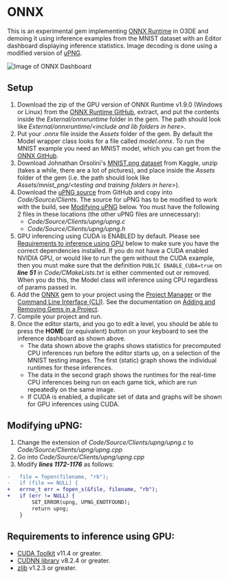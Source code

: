 # ONNX

This is an experimental gem implementing [ONNX Runtime](https://onnxruntime.ai/) in O3DE and demoing it using inference examples from the MNIST dataset with an Editor dashboard displaying inference statistics. Image decoding is done using a modified version of [uPNG](https://github.com/elanthis/upng).

![Image of ONNX Dashboard](https://user-images.githubusercontent.com/108667365/182392987-e39a38af-169e-47a8-b14d-c18c431386ee.png)

## Setup

1. Download the zip of the GPU version of ONNX Runtime v1.9.0 (Windows or Linux) from the [ONNX Runtime GitHub](https://github.com/microsoft/onnxruntime/releases/tag/v1.9.0), extract, and put the contents inside the *External/onnxruntime* folder in the gem. The path should look like *External/onnxruntime/\<include and lib folders in here\>*.
2. Put your *.onnx* file inside the *Assets* folder of the gem. By default the Model wrapper class looks for a file called *model.onnx*. To run the MNIST example you need an MNIST model, which you can get from the [ONNX GitHub](https://github.com/onnx/models/tree/main/vision/classification/mnist).
3. Download Johnathan Orsolini's [MNIST.png dataset](https://www.kaggle.com/datasets/playlist/mnistzip) from Kaggle, unzip (takes a while, there are a lot of pictures), and place inside the *Assets* folder of the gem (i.e. the path should look like *Assets/mnist_png/\<testing and training folders in here\>*).
4. Download the [uPNG source](https://github.com/elanthis/upng) from GitHub and copy into *Code/Source/Clients*. The source for uPNG has to be modified to work with the build, see [Modifying uPNG](#modifying-upng) below. You must have the following 2 files in these locations (the other uPNG files are unnecessary):
    - *Code/Source/Clients/upng/upng.c*
    - *Code/Source/Clients/upng/upng.h*
5. GPU inferencing using CUDA is ENABLED by default. Please see [Requirements to inference using GPU](#requirements-to-inference-using-gpu) below to make sure you have the correct dependencies installed. If you do not have a CUDA enabled NVIDIA GPU, or would like to run the gem without the CUDA example, then you must make sure that the definition `PUBLIC ENABLE_CUDA=true` on ***line 51*** in *Code/CMakeLists.txt* is either commented out or removed. When you do this, the Model class will inference using CPU regardless of params passed in.
6. Add the [ONNX](#onnx) gem to your project using the [Project Manager](https://docs.o3de.org/docs/user-guide/project-config/add-remove-gems/) or the [Command Line Interface (CLI)](https://docs.o3de.org/docs/user-guide/project-config/add-remove-gems/#using-the-command-line-interface-cli). See the documentation on  [Adding and Removing Gems in a Project](https://docs.o3de.org/docs/user-guide/project-config/add-remove-gems/).
7. Compile your project and run.
8. Once the editor starts, and you go to edit a level, you should be able to press the **HOME** (or equivalent) button on your keyboard to see the inference dashboard as shown above.
    - The data shown above the graphs shows statistics for precomputed CPU inferences run before the editor starts up, on a selection of the MNIST testing images. The first (static) graph shows the individual runtimes for these inferences.
    - The data in the second graph shows the runtimes for the real-time CPU inferences being run on each game tick, which are run repeatedly on the same image.
    - If CUDA is enabled, a duplicate set of data and graphs will be shown for GPU inferences using CUDA.

## Modifying uPNG:

1. Change the extension of *Code/Source/Clients/upng/upng.c* to *Code/Source/Clients/upng/upng.cpp*
2. Go into *Code/Source/Clients/upng/upng.cpp*
3. Modify ***lines 1172-1176*** as follows:
```diff
-	file = fopen(filename, "rb");
-	if (file == NULL) {
+   errno_t err = fopen_s(&file, filename, "rb");
+	if (err != NULL) {
		SET_ERROR(upng, UPNG_ENOTFOUND);
		return upng;
	}
```

## Requirements to inference using GPU:

- [CUDA Toolkit](https://developer.nvidia.com/cuda-toolkit) v11.4 or greater.
- [CUDNN library](https://developer.nvidia.com/cudnn) v8.2.4 or greater.
- [zlib](https://zlib.net/) v1.2.3 or greater.
